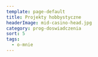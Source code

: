 ```yaml
---
template: page-default
title: Projekty hobbystyczne
headerImage: mid-casino-head.jpg
category: prog-doswiadczenia
sort: 5
tags:
  - o-mnie
---
```

<block id="w-budowie" />
